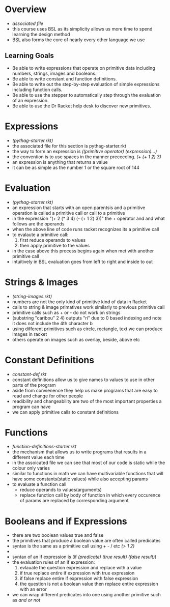 # Overview 
* *associated file*
* this course uses BSL as its simplicity allows us more time to spend learning the design method 
* BSL also forms the core of nearly every other language we use
## Learning Goals
* Be able to write expressions that operate on primitive data including numbers, strings, images and booleans. 
* Be able to write constant and function definitions.
* Be able to write out the step-by-step evaluation of simple expressions including function calls.
* Be able to use the stepper to automatically step through the evaluation of an expression.
* Be able to use the Dr Racket help desk to discover new primitives.

# Expressions
* *(pythag-starter.rkt)*
* the associated file for this section is pythag-starter.rkt
* the way to form an expression is *((primitive operator) (expression)...)*
* the convention is to use spaces in the manner preceeding. *(+ (+ 1 2) 3)*
* an expression is anything that returns a value 
* it can be as simple as the number 1 or the square root of 144

# Evaluation 
* *(pythag-starter.rkt)*
* an expression that starts with an open parentsis and a primitive operation is called a primitive call or call to a primitive 
* in the expression "(+ 2 (* 3 4) (- (+ 1 2) 3))" the + operator and and what follows are the operands
* when the above line of code runs racket recognizes its a primitive call
* to evalaute a primitive call:
    1. first reduce operands to values
    2. then apply primitive to the values
* in the case above this process begins again when met with another primitive call 
* intuitively in BSL evaluation goes from left to right and inside to out

# Strings & Images 
* *(string-images.rkt)*
* numbers are not the only kind of primitive kind of data in Racket
* calls to string & image primatives work similarly to previous primitive call
* primitive calls such as + or - do not work on strings 
* (substring "caribou" 2 4) outputs "ri" due to 0 based indexing and note it does not include the 4th character b
* using different primitives such as circle, rectangle, text we can produce images in racket
* others operate on images such as overlay, beside, above etc 


# Constant Definitions
* *constant-def.rkt*
* constant definitions allow us to give names to values to use in other parts of the program
* aside from convienence they help us make programs that are easy to read and change for other people 
* readibility and changeability are two of the most important properties a program can have
* we can apply primitive calls to constant definitions 

# Functions
* *function-definitions-starter.rkt*
* the mechanism that allows us to write programs that results in a different value each time
* in the assoicated file we can see that most of our code is static while the colour only varies 
* similar to functions in math we can have multivariable functions that will have some constants(static values) while also accepting params
* to evaluate a function call
    - reduce operands to values(arguments)
    - replace function call by body of function in which every occurence of params are replaced by corresponding argument

# Booleans and if Expressions
* there are two boolean values true and false
* the primitives that produce a boolean value are often called predicates
* syntax is the same as a primitive call using + - / etc *(> 1 2)*
* 
* syntax of an if expression is (if *(predicate)* *(true result)* *(false result)*) 
* the evaluation rules of an if expression:
    1. evlauate the question expression and replace with a value
    2. if true replace entire if expression with true expression
    3. if false replace entire if expression with false expression
    4. the question is not a boolean value then replace entire expression with an error
* we can wrap different predicates into one using another primitive such as *and* *or* *not*

